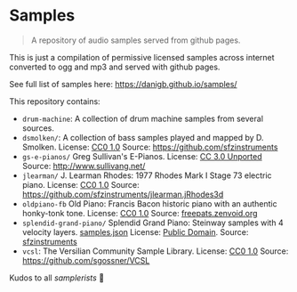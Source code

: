 # Samples

> A repository of audio samples served from github pages.

This is just a compilation of permissive licensed samples across internet converted to ogg and mp3 and served with github pages.

See full list of samples here: https://danigb.github.io/samples/

This repository contains:

- `drum-machine`: A collection of drum machine samples from several sources.
- `dsmolken/`: A collection of bass samples played and mapped by D. Smolken. License: [CC0 1.0](http://creativecommons.org/publicdomain/zero/1.0/) Source: https://github.com/sfzinstruments
- `gs-e-pianos/` Greg Sullivan's E-Pianos. License: [CC 3.0 Unported](http://creativecommons.org/licenses/by/3.0/) Source: http://www.sullivang.net/
- `jlearman/` J. Learman Rhodes: 1977 Rhodes Mark I Stage 73 electric piano. License: [CC0 1.0](http://creativecommons.org/publicdomain/zero/1.0/) Source: https://github.com/sfzinstruments/jlearman.jRhodes3d
- `oldpiano-fb` Old Piano: Francis Bacon historic piano with an authentic honky-tonk tone. License: [CC0 1.0](http://creativecommons.org/publicdomain/zero/1.0/) Source: [freepats.zenvoid.org](https://freepats.zenvoid.org/Piano/honky-tonk-piano.html)
- `splendid-grand-piano/` Splendid Grand Piano: Steinway samples with 4 velocity layers. [samples.json](https://danigb.github.io/samples/audio/splendid-grand-piano/samples.json) License: [Public Domain](https://creativecommons.org/share-your-work/public-domain/). Source: [sfzinstruments](https://github.com/sfzinstruments/SplendidGrandPiano)
- `vcsl`: The Versilian Community Sample Library. License: [CC0 1.0](http://creativecommons.org/publicdomain/zero/1.0/) Source: https://github.com/sgossner/VCSL

Kudos to all _samplerists_ 🙌
